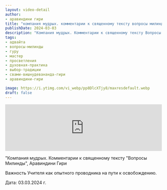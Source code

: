 ```yaml
---
layout: video-detail
author:
- аравиндини гири
title: "компания мудрых. комментарии к священному тексту вопросы милинды"
publishDate: 2024-03-03
description: "Компания мудрых. Комментарии к священному тексту Вопросы Милинды, Аравиндини Гири  Важность Учителя как опытного проводника на пути к освобождению.    Дата  03.03.2024 г."
tags: 
- адвайта
- вопросы-милинды
- гуру
- мастер
- просветления
- духовная-практика
- выбор-традиции
- свами-вишнудевананда-гири
- аравиндини-гири

image: https://i.ytimg.com/vi_webp/pp8DlcXTjy8/maxresdefault.webp
draft: false
---
```


<iframe width="100%" src="https://www.youtube.com/embed/pp8DlcXTjy8" frameborder="0" allowfullscreen=""></iframe> 

 "Компания мудрых. Комментарии к священному тексту "Вопросы Милинды", Аравиндини Гири

 Важность Учителя как опытного проводника на пути к освобождению.  

  
 Дата: 03.03.2024 г.

  

 